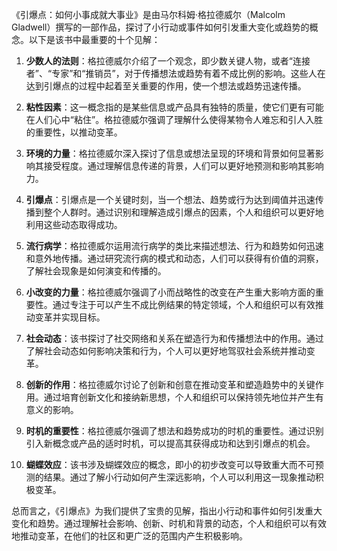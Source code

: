 《引爆点：如何小事成就大事业》是由马尔科姆·格拉德威尔（Malcolm Gladwell）撰写的一部作品，探讨了小行动或事件如何引发重大变化或趋势的概念。以下是该书中最重要的十个见解：

1. **少数人的法则**：格拉德威尔介绍了一个观念，即少数关键人物，或者“连接者”、“专家”和“推销员”，对于传播想法或趋势有着不成比例的影响。这些人在达到引爆点的过程中起着至关重要的作用，使一个想法或趋势迅速传播。

2. **粘性因素**：这一概念指的是某些信息或产品具有独特的质量，使它们更有可能在人们心中“粘住”。格拉德威尔强调了理解什么使得某物令人难忘和引人入胜的重要性，以推动变革。

3. **环境的力量**：格拉德威尔深入探讨了信息或想法呈现的环境和背景如何显著影响其接受程度。通过理解信息传递的背景，人们可以更好地预测和影响其影响力。

4. **引爆点**：引爆点是一个关键时刻，当一个想法、趋势或行为达到阈值并迅速传播到整个人群时。通过识别和理解造成引爆点的因素，个人和组织可以更好地利用这些动态取得成功。

5. **流行病学**：格拉德威尔运用流行病学的类比来描述想法、行为和趋势如何迅速和意外地传播。通过研究流行病的模式和动态，人们可以获得有价值的洞察，了解社会现象是如何演变和传播的。

6. **小改变的力量**：格拉德威尔强调了小而战略性的改变在产生重大影响方面的重要性。通过专注于可以产生不成比例结果的特定领域，个人和组织可以有效推动变革并实现目标。

7. **社会动态**：该书探讨了社交网络和关系在塑造行为和传播想法中的作用。通过了解社会动态如何影响决策和行为，个人可以更好地驾驭社会系统并推动变革。

8. **创新的作用**：格拉德威尔讨论了创新和创意在推动变革和塑造趋势中的关键作用。通过培育创新文化和接纳新思想，个人和组织可以保持领先地位并产生有意义的影响。

9. **时机的重要性**：格拉德威尔强调了想法和趋势成功的时机的重要性。通过识别引入新概念或产品的适时时机，可以提高其获得成功和达到引爆点的机会。

10. **蝴蝶效应**：该书涉及蝴蝶效应的概念，即小的初步改变可以导致重大而不可预测的结果。通过了解小行动如何产生深远影响，个人可以利用这一现象推动积极变革。

总而言之，《引爆点》为我们提供了宝贵的见解，指出小行动和事件如何引发重大变化和趋势。通过理解社会影响、创新、时机和背景的动态，个人和组织可以有效地推动变革，在他们的社区和更广泛的范围内产生积极影响。